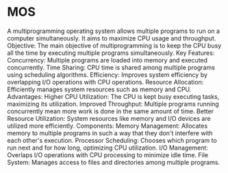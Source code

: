 # MOS

A multiprogramming operating system allows multiple programs to run on a computer simultaneously. It aims to maximize CPU usage and throughput.
Objective: The main objective of multiprogramming is to keep the CPU busy all the time by executing multiple programs simultaneously.
Key Features:
Concurrency: Multiple programs are loaded into memory and executed concurrently.
Time Sharing: CPU time is shared among multiple programs using scheduling algorithms.
Efficiency: Improves system efficiency by overlapping I/O operations with CPU operations.
Resource Allocation: Efficiently manages system resources such as memory and CPU.
Advantages:
Higher CPU Utilization: The CPU is kept busy executing tasks, maximizing its utilization.
Improved Throughput: Multiple programs running concurrently mean more work is done in the same amount of time.
Better Resource Utilization: System resources like memory and I/O devices are utilized more efficiently.
Components:
Memory Management: Allocates memory to multiple programs in such a way that they don't interfere with each other's execution.
Processor Scheduling: Chooses which program to run next and for how long, optimizing CPU utilization.
I/O Management: Overlaps I/O operations with CPU processing to minimize idle time.
File System: Manages access to files and directories among multiple programs.
